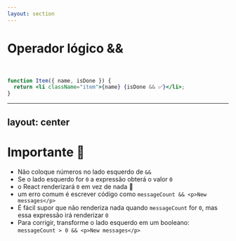 ```yaml
---
layout: section
---
```


# Operador lógico &&

<br />

```jsx {all} {maxHeight: '450px'}
function Item({ name, isDone }) {
  return <li className="item">{name} {isDone && ✅}</li>;
}
```

<style>
code {
  @apply text-xl !important;
}
</style>

<!--
- Geralmente usamos você deseja renderizar algum JSX quando a condição é verdadeira ou não renderizar nada de outra forma.
- Uma expressão `&&` retorna o valor de seu lado direito se o lado esquerdo for true
- Se a condição for false, a expressão retornará false
- O React considera `false` ciomo sendo um "buraco" na árvore do JSX, assim como `null` e não renderiza nada no lugar
-->

---
layout: center
---

# Importante 🚨

- Não coloque números no lado esquerdo de `&&`
- Se o lado esquerdo for `0` a expressão obterá o valor `0`
- o React renderizará `0` em vez de nada 🤡
- um erro comum é escrever código como `messageCount && <p>New messages</p>`
- É fácil supor que não renderiza nada quando `messageCount` for `0`, mas essa expressão irá renderizar `0`
- Para corrigir, transforme o lado esquerdo em um booleano: `messageCount > 0 && <p>New messages</p>`


